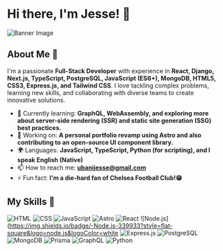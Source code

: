 # Hi there, I'm Jesse! 👋

![Banner Image](your_banner_image_url_here)

## About Me 🚀

I'm a passionate **Full-Stack Developer** with experience in **React, Django, Next.js, TypeScript, PostgreSQL, JavaScript (ES6+), MongoDB, HTML5, CSS3, Express.js, and Tailwind CSS**. I love tackling complex problems, learning new skills, and collaborating with diverse teams to create innovative solutions.

- 🌱 Currently learning: **GraphQL, WebAssembly, and exploring more about server-side rendering (SSR) and static site generation (SSG) best practices.**
- 🔭 Working on: **A personal portfolio revamp using Astro and also contributing to an open-source UI component library.**
- 🌍 Languages: **JavaScript, TypeScript, Python (for scripting), and I speak English (Native)**
- 📫 How to reach me: **ubanijesse@gmail.com**
- ⚡ Fun fact: **I'm a die-hard fan of Chelsea Football Club!😁**

## My Skills 🧠

![HTML](https://img.shields.io/badge/-HTML-E34F26?style=flat-square&logo=html5&logoColor=white)
![CSS](https://img.shields.io/badge/-CSS-1572B6?style=flat-square&logo=css3&logoColor=white)
![JavaScript](https://img.shields.io/badge/-JavaScript-F7DF1E?style=flat-square&logo=javascript&logoColor=black)
![Astro](https://img.shields.io/badge/-Astro-000000?style=flat-square&logo=astro&logoColor=white)
![React](https://img.shields.io/badge/-React-61DAFB?style=flat-square&logo=react&logoColor=black)
![Node.js](https://img.shields.io/badge/-Node.js-339933?style=flat-square&logo=node.js&logoColor=white
![Express.js](https://img.shields.io/badge/-Express.js-000000?style=flat-square&logo=express&logoColor=white)
![PostgreSQL](https://img.shields.io/badge/-PostgreSQL-336791?style=flat-square&logo=postgresql&logoColor=white)
![MongoDB](https://img.shields.io/badge/-MongoDB-47A248?style=flat-square&logo=mongodb&logoColor=white)
![Prisma](https://img.shields.io/badge/-Prisma-2D3748?style=flat-square&logo=prisma&logoColor=white)
![GraphQL](https://img.shields.io/badge/-GraphQL-E10098?style=flat-square&logo=graphql&logoColor=white)
![Python](https://img.shields.io/badge/-Python-3776AB?style=flat-square&logo=python&logoColor=white)


